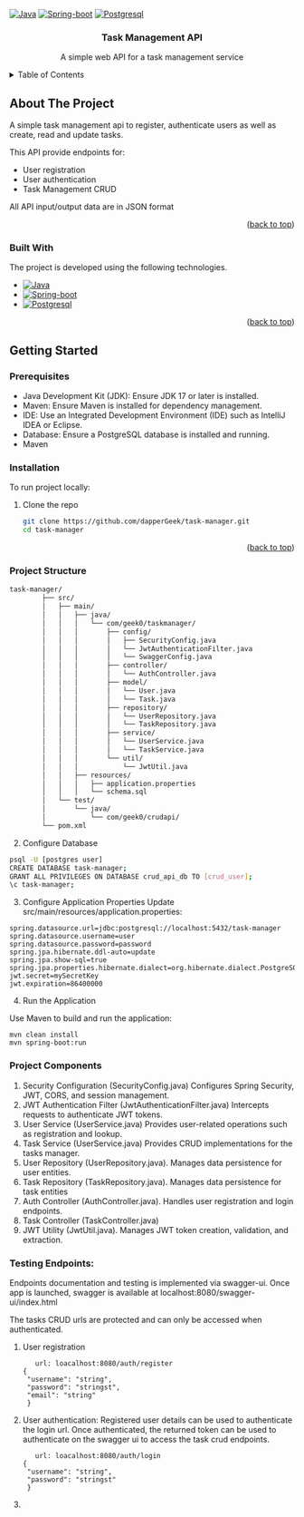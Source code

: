 <a name="readme-top"></a>

<!-- PROJECT SHIELDS -->

[![Java][Java]][Java-url]
[![Spring-boot][Spring-boot]][Spring-boot-url]
[![Postgresql][Postgresql]][Postgresql-url]


<h3 align="center">Task Management API</h3>

  <p align="center">
    A simple web API for a task management service
    <br />
  </p>

<!-- TABLE OF CONTENTS -->
<details>
  <summary>Table of Contents</summary>
  <ol>
    <li>
      <a href="#about-the-project">About The Project</a>
      <ul>
        <li><a href="#built-with">Built With</a></li>
      </ul>
    </li>
    <li>
      <a href="#getting-started">Getting Started</a>
      <ul>
        <li><a href="#prerequisites">Prerequisites</a></li>
        <li><a href="#installation">Installation</a></li>
      </ul>
    </li>
    <li><a href="#testing-endpoints">Testing Endpoints</a></li>
    <li><a href="#contact">Contact</a></li>
  </ol>
</details>

<!-- ABOUT THE PROJECT -->
## About The Project

A simple task management api to register, authenticate users as well as create, read and update tasks.

This API provide endpoints for:
* User registration
* User authentication
* Task Management CRUD

All API input/output data are in JSON format

<p align="right">(<a href="#readme-top">back to top</a>)</p>

### Built With

The project is developed using the following technologies.

* [![Java][Java]][Java-url]
* [![Spring-boot][Spring-boot]][Spring-boot-url]
* [![Postgresql][Postgresql]][Postgresql-url]

[//]: # (* [![Postman][Postman]][Postman-url])


<p align="right">(<a href="#readme-top">back to top</a>)</p>

<!-- GETTING STARTED -->
## Getting Started

### Prerequisites
* Java Development Kit (JDK): Ensure JDK 17 or later is installed.
* Maven: Ensure Maven is installed for dependency management.
* IDE: Use an Integrated Development Environment (IDE) such as IntelliJ IDEA or Eclipse.
* Database: Ensure a PostgreSQL database is installed and running.
* Maven


### Installation

To run project locally:

1. Clone the repo
   ```sh
   git clone https://github.com/dapperGeek/task-manager.git
   cd task-manager
   ```

<p align="right">(<a href="#readme-top">back to top</a>)</p>

### Project Structure
```sh
task-manager/
        ├── src/
        │   ├── main/
        │   │   ├── java/
        │   │   │   └── com/geek0/taskmanager/
        │   │   │       ├── config/
        │   │   │       │   ├── SecurityConfig.java
        │   │   │       │   └── JwtAuthenticationFilter.java
        │   │   │       │   └── SwaggerConfig.java
        │   │   │       ├── controller/
        │   │   │       │   └── AuthController.java
        │   │   │       ├── model/
        │   │   │       │   └── User.java
        │   │   │       │   └── Task.java
        │   │   │       ├── repository/
        │   │   │       │   └── UserRepository.java
        │   │   │       │   └── TaskRepository.java
        │   │   │       ├── service/
        │   │   │       │   └── UserService.java
        │   │   │       │   └── TaskService.java
        │   │   │       └── util/
        │   │   │           └── JwtUtil.java
        │   │   ├── resources/
        │   │   │   ├── application.properties
        │   │   │   └── schema.sql
        │   └── test/
        │       └── java/
        │           └── com/geek0/crudapi/
        └── pom.xml
```

2. Configure Database
```sh
psql -U [postgres user]
CREATE DATABASE task-manager;
GRANT ALL PRIVILEGES ON DATABASE crud_api_db TO [crud_user];
\c task-manager;
```

3. Configure Application Properties
   Update src/main/resources/application.properties:
```shell
spring.datasource.url=jdbc:postgresql://localhost:5432/task-manager
spring.datasource.username=user
spring.datasource.password=password
spring.jpa.hibernate.ddl-auto=update
spring.jpa.show-sql=true
spring.jpa.properties.hibernate.dialect=org.hibernate.dialect.PostgreSQLDialect
jwt.secret=mySecretKey
jwt.expiration=86400000

```

4. Run the Application

Use Maven to build and run the application:
```shell
mvn clean install
mvn spring-boot:run

```

### Project Components
1. Security Configuration (SecurityConfig.java)
    Configures Spring Security, JWT, CORS, and session management.
2. JWT Authentication Filter (JwtAuthenticationFilter.java) Intercepts requests to authenticate JWT tokens.
3. User Service (UserService.java)  Provides user-related operations such as registration and lookup.
4. Task Service (UserService.java) Provides CRUD implementations for the tasks manager.
5. User Repository (UserRepository.java). Manages data persistence for user entities.
6. Task Repository (TaskRepository.java). Manages data persistence for task entities
7. Auth Controller (AuthController.java). Handles user registration and login endpoints.
8. Task Controller (TaskController.java)
9. JWT Utility (JwtUtil.java). Manages JWT token creation, validation, and extraction.

### Testing Endpoints:
Endpoints documentation and testing is implemented via swagger-ui. Once app is launched, swagger is available at
localhost:8080/swagger-ui/index.html

The tasks CRUD urls are protected and can only be accessed when authenticated.

1. User registration
   ```shell
      url: loacalhost:8080/auth/register
   {
    "username": "string",
    "password": "stringst",
    "email": "string"
    }
    ```
2. User authentication: Registered user details can be used to authenticate the login url. Once authenticated, the returned token can be used to authenticate on the swagger ui to access the task crud endpoints.
   ```shell
      url: loacalhost:8080/auth/login
   {
    "username": "string",
    "password": "stringst"
    }
    ```
3. 

<!-- MARKDOWN LINKS & IMAGES -->
<!-- https://www.markdownguide.org/basic-syntax/#reference-style-links -->
[linkedin-shield]: https://img.shields.io/badge/-LinkedIn-black.svg?style=for-the-badge&logo=linkedin&colorB=555
[linkedin-url]: https://www.linkedin.com/in/uthman-a-bakar/
[product-screenshot]: images/screenshot.png


[Spring-boot]:https://img.shields.io/badge/Spring_Boot-F2F4F9?style=for-the-badge&logo=spring-boot
[Spring-boot-url]: https://spring.io/projects/spring-boot
[Java]:https://img.shields.io/badge/Java-ED8B00?style=for-the-badge&logo=java&logoColor=white
[Java-url]: https://java.com
[Postgresql]:https://img.shields.io/badge/PostgreSQL-316192?style=for-the-badge&logo=postgresql&logoColor=white
[Postgresql-url]: https://postgresql.org
[Docker]:https://img.shields.io/badge/Docker-2CA5E0?style=for-the-badge&logo=docker&logoColor=white
[Docker-url]: https://docker.com
[Postman]:https://img.shields.io/badge/Postman-FF6C37?style=for-the-badge&logo=Postman&logoColor=white
[Postman-url]: https://postman.com